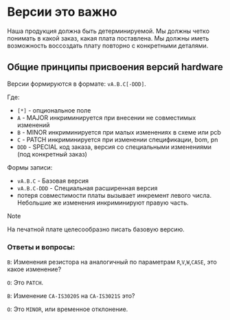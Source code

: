 # Версии это важно

Наша продукция должна быть детерминируемой. 
Мы должны четко понимать в какой заказ, какая плата поставлена. 
Мы должны иметь возможность воссоздать плату повторно с конкретными деталями.

## Общие принципы присвоения версий hardware

Версии формируются в формате: `vA.B.C[-DDD]`. 

Где:

- `[*]` - опциональное поле
- `A` - MAJOR  инкриминируется при внесении не совместимых изменений 
- `B` - MINOR  инкриминируется при малых изменениях в схеме или pcb
- `C` - PATCH  инкриминируется при изменении спецификации, bom, pn
- `DDD` - SPECIAL  код заказа, версия со специальными изменениями (под конкретный заказ)

Формы записи:

- `vA.B.C` - Базовая версия
- `vA.B.C-DDD` - Специальная расширенная версия
- потеря совместимости платы вызывает инкремент левого числа.
  Небольшие же изменения инкриминируют правую часть.

> [!NOTE]
> 
> На печатной плате целесообразно писать базовую версию.

### Ответы и вопросы:

`В`: Изменения резистора на аналогичный по параметрам `R`,`V`,`W`,`CASE`, это какое изменение?

`О`: Это `PATCH`.

`В`: Изменение `CA-IS3020S` на `CA-IS3021S` это?

`О`: Это `MINOR`, или временное отклонение. 

